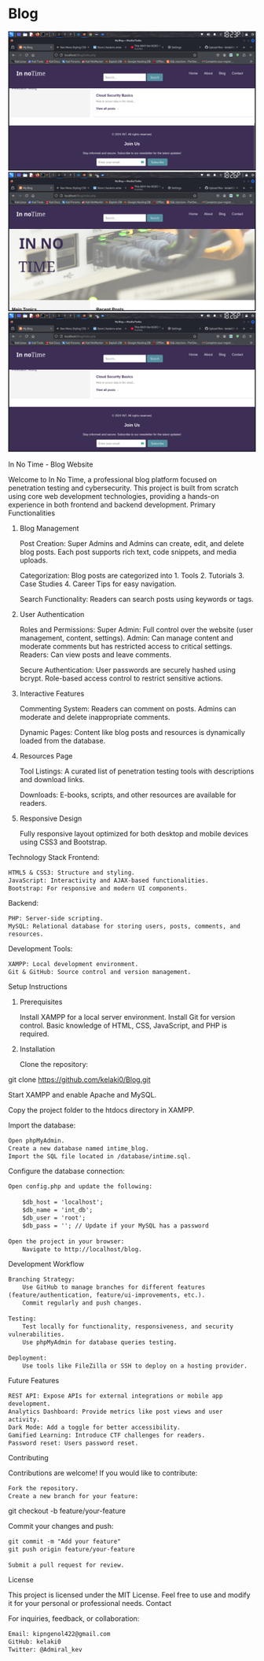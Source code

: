 # Blog
![Preview of the page](assets/img/Screenshot_2024-11-21_18_23_43.png)
![Preview of the page](assets/img/Screenshot_2024-11-21_18_26_12.png)
![Preview of the page](assets/img/Screenshot_2024-11-21_18_26_25.png)



In No Time - Blog Website

Welcome to In No Time, a professional blog platform focused on penetration testing and cybersecurity. This project is built from scratch using core web development technologies, providing a hands-on experience in both frontend and backend development.
Primary Functionalities
1. Blog Management

    Post Creation:
    Super Admins and Admins can create, edit, and delete blog posts.
    Each post supports rich text, code snippets, and media uploads.

    Categorization:
       Blog posts are categorized into 
        1. Tools
        2. Tutorials
        3. Case Studies
        4. Career Tips for easy navigation.

    Search Functionality:
        Readers can search posts using keywords or tags.

2. User Authentication

    Roles and Permissions:
        Super Admin: Full control over the website (user management, content, settings).
        Admin: Can manage content and moderate comments but has restricted access to critical settings.
        Readers: Can view posts and leave comments.

    Secure Authentication:
        User passwords are securely hashed using bcrypt.
        Role-based access control to restrict sensitive actions.

3. Interactive Features

    Commenting System:
        Readers can comment on posts.
        Admins can moderate and delete inappropriate comments.

    Dynamic Pages:
    Content like blog posts and resources is dynamically loaded from the database.

4. Resources Page

    Tool Listings:
    A curated list of penetration testing tools with descriptions and download links.

    Downloads:
    E-books, scripts, and other resources are available for readers.

5. Responsive Design

    Fully responsive layout optimized for both desktop and mobile devices using CSS3 and Bootstrap.

Technology Stack
Frontend:

    HTML5 & CSS3: Structure and styling.
    JavaScript: Interactivity and AJAX-based functionalities.
    Bootstrap: For responsive and modern UI components.

Backend:

    PHP: Server-side scripting.
    MySQL: Relational database for storing users, posts, comments, and resources.

Development Tools:

    XAMPP: Local development environment.
    Git & GitHub: Source control and version management.

Setup Instructions
1. Prerequisites

    Install XAMPP for a local server environment.
    Install Git for version control.
    Basic knowledge of HTML, CSS, JavaScript, and PHP is required.

2. Installation

    Clone the repository:

git clone https://github.com/kelaki0/Blog.git

Start XAMPP and enable Apache and MySQL.

Copy the project folder to the htdocs directory in XAMPP.

Import the database:

    Open phpMyAdmin.
    Create a new database named intime_blog.
    Import the SQL file located in /database/intime.sql.

Configure the database connection:

    Open config.php and update the following:

        $db_host = 'localhost';
        $db_name = 'int_db';
        $db_user = 'root';
        $db_pass = ''; // Update if your MySQL has a password

    Open the project in your browser:
        Navigate to http://localhost/blog.

Development Workflow

    Branching Strategy:
        Use GitHub to manage branches for different features (feature/authentication, feature/ui-improvements, etc.).
        Commit regularly and push changes.

    Testing:
        Test locally for functionality, responsiveness, and security vulnerabilities.
        Use phpMyAdmin for database queries testing.

    Deployment:
        Use tools like FileZilla or SSH to deploy on a hosting provider.

Future Features

    REST API: Expose APIs for external integrations or mobile app development.
    Analytics Dashboard: Provide metrics like post views and user activity.
    Dark Mode: Add a toggle for better accessibility.
    Gamified Learning: Introduce CTF challenges for readers.
    Password reset: Users password reset.

Contributing

Contributions are welcome! If you would like to contribute:

    Fork the repository.
    Create a new branch for your feature:

git checkout -b feature/your-feature

Commit your changes and push:

    git commit -m "Add your feature"
    git push origin feature/your-feature

    Submit a pull request for review.

License

This project is licensed under the MIT License. Feel free to use and modify it for your personal or professional needs.
Contact

For inquiries, feedback, or collaboration:

    Email: kipngenol422@gmail.com
    GitHub: kelaki0
    Twitter: @Admiral_kev

